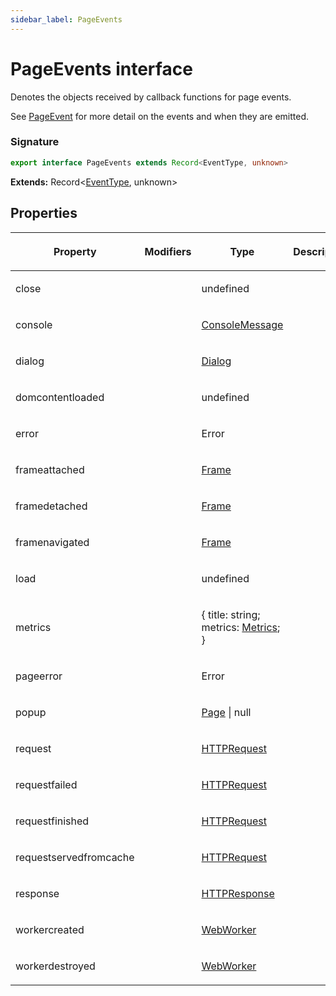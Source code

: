 ```yaml
---
sidebar_label: PageEvents
---
```


# PageEvents interface

Denotes the objects received by callback functions for page events.

See [PageEvent](./puppeteer.pageevent.md) for more detail on the events and when they are emitted.

### Signature

```typescript
export interface PageEvents extends Record<EventType, unknown>
```

**Extends:** Record&lt;[EventType](./puppeteer.eventtype.md), unknown&gt;

## Properties

<table><thead><tr><th>

Property

</th><th>

Modifiers

</th><th>

Type

</th><th>

Description

</th><th>

Default

</th></tr></thead>
<tbody><tr><td>

<span id="close">close</span>

</td><td>

</td><td>

undefined

</td><td>

</td><td>

</td></tr>
<tr><td>

<span id="console">console</span>

</td><td>

</td><td>

[ConsoleMessage](./puppeteer.consolemessage.md)

</td><td>

</td><td>

</td></tr>
<tr><td>

<span id="dialog">dialog</span>

</td><td>

</td><td>

[Dialog](./puppeteer.dialog.md)

</td><td>

</td><td>

</td></tr>
<tr><td>

<span id="domcontentloaded">domcontentloaded</span>

</td><td>

</td><td>

undefined

</td><td>

</td><td>

</td></tr>
<tr><td>

<span id="error">error</span>

</td><td>

</td><td>

Error

</td><td>

</td><td>

</td></tr>
<tr><td>

<span id="frameattached">frameattached</span>

</td><td>

</td><td>

[Frame](./puppeteer.frame.md)

</td><td>

</td><td>

</td></tr>
<tr><td>

<span id="framedetached">framedetached</span>

</td><td>

</td><td>

[Frame](./puppeteer.frame.md)

</td><td>

</td><td>

</td></tr>
<tr><td>

<span id="framenavigated">framenavigated</span>

</td><td>

</td><td>

[Frame](./puppeteer.frame.md)

</td><td>

</td><td>

</td></tr>
<tr><td>

<span id="load">load</span>

</td><td>

</td><td>

undefined

</td><td>

</td><td>

</td></tr>
<tr><td>

<span id="metrics">metrics</span>

</td><td>

</td><td>

&#123; title: string; metrics: [Metrics](./puppeteer.metrics.md); &#125;

</td><td>

</td><td>

</td></tr>
<tr><td>

<span id="pageerror">pageerror</span>

</td><td>

</td><td>

Error

</td><td>

</td><td>

</td></tr>
<tr><td>

<span id="popup">popup</span>

</td><td>

</td><td>

[Page](./puppeteer.page.md) \| null

</td><td>

</td><td>

</td></tr>
<tr><td>

<span id="request">request</span>

</td><td>

</td><td>

[HTTPRequest](./puppeteer.httprequest.md)

</td><td>

</td><td>

</td></tr>
<tr><td>

<span id="requestfailed">requestfailed</span>

</td><td>

</td><td>

[HTTPRequest](./puppeteer.httprequest.md)

</td><td>

</td><td>

</td></tr>
<tr><td>

<span id="requestfinished">requestfinished</span>

</td><td>

</td><td>

[HTTPRequest](./puppeteer.httprequest.md)

</td><td>

</td><td>

</td></tr>
<tr><td>

<span id="requestservedfromcache">requestservedfromcache</span>

</td><td>

</td><td>

[HTTPRequest](./puppeteer.httprequest.md)

</td><td>

</td><td>

</td></tr>
<tr><td>

<span id="response">response</span>

</td><td>

</td><td>

[HTTPResponse](./puppeteer.httpresponse.md)

</td><td>

</td><td>

</td></tr>
<tr><td>

<span id="workercreated">workercreated</span>

</td><td>

</td><td>

[WebWorker](./puppeteer.webworker.md)

</td><td>

</td><td>

</td></tr>
<tr><td>

<span id="workerdestroyed">workerdestroyed</span>

</td><td>

</td><td>

[WebWorker](./puppeteer.webworker.md)

</td><td>

</td><td>

</td></tr>
</tbody></table>
